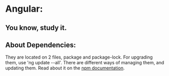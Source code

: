 # Angular:
## You know, study it. 
## About Dependencies:
They are located on 2 files, package and package-lock.
For upgrading them, use 'ng update --all'.
There are different ways of managing them, and updating them. Read about 
it on the [npm 
documentation](https://docs.npmjs.com/files/package.json).
